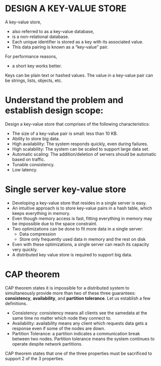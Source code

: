 # DESIGN A KEY-VALUE STORE

A key-value store, 
- also referred to as a key-value database, 
- is a non-relational database. 
- Each unique identifier is stored as a key with its associated value. 
- This data pairing is known as a “key-value” pair.

For performance reasons, 
- a short key works better.

Keys can be plain text or hashed values. The value in a key-value pair can be strings, lists, objects, etc.

# Understand the problem and establish design scope:
Design a key-value store that comprises of the following characteristics:
- The size of a key-value pair is small: less than 10 KB.
- Ability to store big data.
- High availability: The system responds quickly, even during failures.
- High scalability: The system can be scaled to support large data set.
- Automatic scaling: The addition/deletion of servers should be automatic based on traffic.
- Tunable consistency.
- Low latency.

# Single server key-value store
- Developing a key-value store that resides in a single server is easy. 
- An intuitive approach is to store key-value pairs in a hash table, which keeps everything in memory. 
- Even though memory access is fast, fitting everything in memory may be impossible due to the space constraint. 
- Two optimizations can be done to fit more data in a single server:
  - Data compression
  - Store only frequently used data in memory and the rest on disk 
- Even with these optimizations, a single server can reach its capacity very quickly. 
- A distributed key value store is required to support big data.

# CAP theorem
CAP theorem states it is impossible for a distributed system to simultaneously provide more than two of these three guarantees: **consistency**, **availability**, and **partition tolerance**. Let us establish a few definitions.
- Consistency: consistency means all clients see the samedata at the same time no matter which node they connect to.
- Availability: availability means any client which requests data gets a response even if some of the nodes are down. 
- Partition Tolerance: a partition indicates a communication break between two nodes. Partition tolerance means the system continues to operate despite network partitions. 

CAP theorem states that one of the three properties must be sacrificed to support 2 of the 3 properties.
